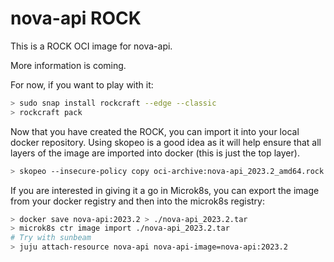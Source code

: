 # nova-api ROCK

This is a ROCK OCI image for nova-api.

More information is coming.

For now, if you want to play with it:

```bash
> sudo snap install rockcraft --edge --classic
> rockcraft pack
```

Now that you have created the ROCK, you can import it into
your local docker repository. Using skopeo is a good idea as
it will help ensure that all layers of the image are imported
into docker (this is just the top layer).

```bash
> skopeo --insecure-policy copy oci-archive:nova-api_2023.2_amd64.rock docker-daemon:nova-api:2023.2
```

If you are interested in giving it a go in Microk8s, you can
export the image from your docker registry and then into the
microk8s registry:

```bash
> docker save nova-api:2023.2 > ./nova-api_2023.2.tar
> microk8s ctr image import ./nova-api_2023.2.tar
# Try with sunbeam
> juju attach-resource nova-api nova-api-image=nova-api:2023.2
```
